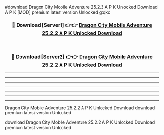 #download Dragon City Mobile Adventure 25.2.2 A P K Unlocked Download A P K [MOD] premium latest version Unlocked gtqkc 



<div align="center">
<h3>🔴 Download [Server1] 👉👉 <a href="https://apkdownload1.web.app/">Dragon City Mobile Adventure 25.2.2 A P K Unlocked Download</a></h3><br>

<h3>🔴 Download [Server2] 👉👉 <a href="https://apkdownload1.web.app/">Dragon City Mobile Adventure 25.2.2 A P K Unlocked Download</a></h3>
</div>





----------------------------------------------------------

----------------------------------------------------------

----------------------------------------------------------

----------------------------------------------------------

----------------------------------------------------------

----------------------------------------------------------

----------------------------------------------------------

Dragon City Mobile Adventure 25.2.2 A P K Unlocked Download download premium latest version Unlocked

download Dragon City Mobile Adventure 25.2.2 A P K Unlocked Download premium latest version Unlocked

